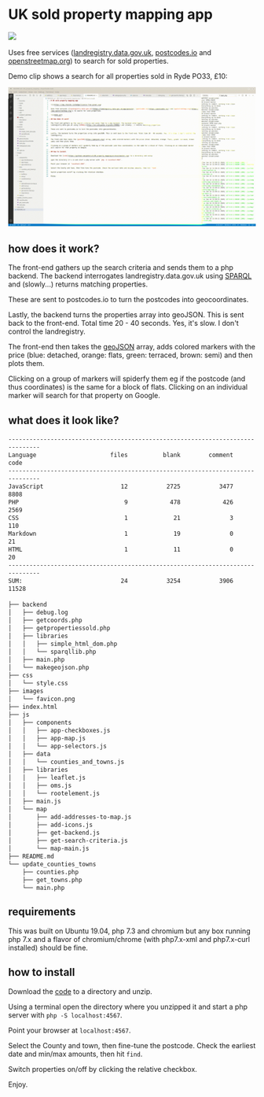 # UK sold property mapping app

![](https://img.shields.io/badge/licence-free-green.svg)

Uses free services ([landregistry.data.gov.uk](https://landregistry.data.gov.uk/app/qonsole), [postcodes.io](https://postcodes.io/) and [openstreetmap.org](https://www.openstreetmap.org/)) to search for sold properties.

Demo clip shows a search for all properties sold in Ryde PO33, £10:

![](demo.gif)

## how does it work?

The front-end gathers up the search criteria and sends them to a php backend. The backend interrogates 
landregistry.data.gov.uk using [SPARQL](https://en.wikipedia.org/wiki/SPARQL) and (slowly...) returns matching properties.

These are sent to postcodes.io to turn the postcodes into geocoordinates.

Lastly, the backend turns the properties array into geoJSON. This is sent back to the front-end. Total time 20 - 40 seconds. Yes, it's slow. I don't control the landregistry.

The front-end then takes the [geoJSON](https://geojson.org/) array, adds colored markers with the price (blue: detached, orange: flats, green: terraced, brown: semi) and then plots them.

Clicking on a group of markers will spiderfy them eg if the postcode (and thus coordinates) is the same for a block of flats. Clicking on an individual marker will search for that property on Google.

## what does it look like?

```
-------------------------------------------------------------------------------
Language                     files          blank        comment           code
-------------------------------------------------------------------------------
JavaScript                      12           2725           3477           8808
PHP                              9            478            426           2569
CSS                              1             21              3            110
Markdown                         1             19              0             21
HTML                             1             11              0             20
-------------------------------------------------------------------------------
SUM:                            24           3254           3906          11528

├── backend
│   ├── debug.log
│   ├── getcoords.php
│   ├── getpropertiessold.php
│   ├── libraries
│   │   ├── simple_html_dom.php
│   │   └── sparqllib.php
│   ├── main.php
│   └── makegeojson.php
├── css
│   └── style.css
├── images
│   └── favicon.png
├── index.html
├── js
│   ├── components
│   │   ├── app-checkboxes.js
│   │   ├── app-map.js
│   │   └── app-selectors.js
│   ├── data
│   │   └── counties_and_towns.js
│   ├── libraries
│   │   ├── leaflet.js
│   │   ├── oms.js
│   │   └── rootelement.js
│   ├── main.js
│   └── map
│       ├── add-addresses-to-map.js
│       ├── add-icons.js
│       ├── get-backend.js
│       ├── get-search-criteria.js
│       └── map-main.js
├── README.md
└── update_counties_towns
    ├── counties.php
    ├── get_towns.php
    └── main.php
```

## requirements

This was built on Ubuntu 19.04, php 7.3 and chromium but any box running php 7.x and a flavor of chromium/chrome (with php7.x-xml and php7.x-curl installed) should be fine.

## how to install

Download the [code](https://github.com/petercz1/UK_property_mapping/archive/master.zip) to a directory and unzip.

Using a terminal open the directory where you unzipped it and start a php server with `php -S localhost:4567`.

Point your browser at `localhost:4567`.

Select the County and town, then fine-tune the postcode. Check the earliest date and min/max amounts, then hit `find`.

Switch properties on/off by clicking the relative checkbox.

Enjoy.